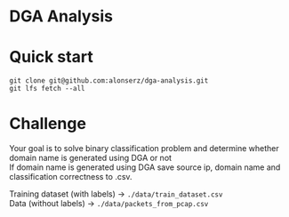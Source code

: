 # DGA Analysis

# Quick start
```
git clone git@github.com:alonserz/dga-analysis.git
git lfs fetch --all
```

# Challenge
Your goal is to solve binary classification problem and determine whether domain name is generated using DGA or not\
If domain name is generated using DGA save source ip, domain name and classification correctness to .csv.

Training dataset (with labels) -> `./data/train_dataset.csv`\
Data (without labels) -> `./data/packets_from_pcap.csv`
